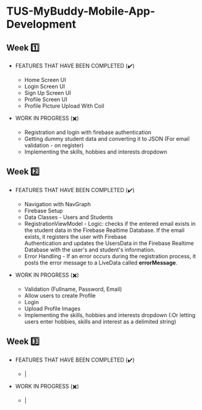 # TUS-MyBuddy-Mobile-App-Development

## Week :one:
- FEATURES THAT HAVE BEEN COMPLETED (:heavy_check_mark:)
  - Home Screen UI
  - Login Screen UI
  - Sign Up Screen UI
  - Profile Screen UI
  - Profile Picture Upload With Coil

- WORK IN PROGRESS (:heavy_multiplication_x:)
  - Registration and login with firebase authentication
  - Getting dummy student data and converting it to JSON (For email validation - on register)
  - Implementing the skills, hobbies and interests dropdown 

## Week :two:
- FEATURES THAT HAVE BEEN COMPLETED (:heavy_check_mark:)
  - Navigation with NavGraph
  - Firebase Setup
  - Data Classes - Users and Students
  - RegistrationViewModel - Logic: checks if the entered email exists in the student data in the Firebase Realtime Database. If the email exists, it registers the user with Firebase     
    Authentication and updates the UsersData in the Firebase Realtime Database with the user's and student's information.
  - Error Handling - If an error occurs during the registration process, it posts the error message to a LiveData called **errorMessage**.


- WORK IN PROGRESS (:heavy_multiplication_x:)
  - Validation (Fullname, Password, Email)
  - Allow users to create Profile
  - Login
  - Upload Profile Images
  - Implementing the skills, hobbies and interests dropdown (:Or letting users enter hobbies, skills and interest as a delimited string)

## Week :three:
- FEATURES THAT HAVE BEEN COMPLETED (:heavy_check_mark:)
  - |


- WORK IN PROGRESS (:heavy_multiplication_x:)
  - |
